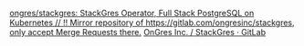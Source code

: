 
[ongres/stackgres: StackGres Operator, Full Stack PostgreSQL on Kubernetes // !! Mirror repository of https://gitlab.com/ongresinc/stackgres, only accept Merge Requests there.](https://github.com/ongres/stackgres)
[OnGres Inc. / StackGres · GitLab](https://gitlab.com/ongresinc/stackgres)
